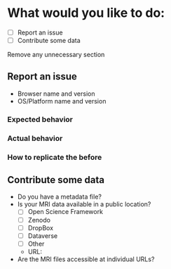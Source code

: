 # What would you like to do:

- [ ] Report an issue
- [ ] Contribute some data

Remove any unnecessary section

## Report an issue

- Browser name and version
- OS/Platform name and version

### Expected behavior

### Actual behavior

### How to replicate the before

## Contribute some data

- Do you have a metadata file?
- Is your MRI data available in a public location?
  - [ ] Open Science Framework
  - [ ] Zenodo
  - [ ] DropBox
  - [ ] Dataverse
  - [ ] Other
  - URL: 
- Are the MRI files accessible at individual URLs?
